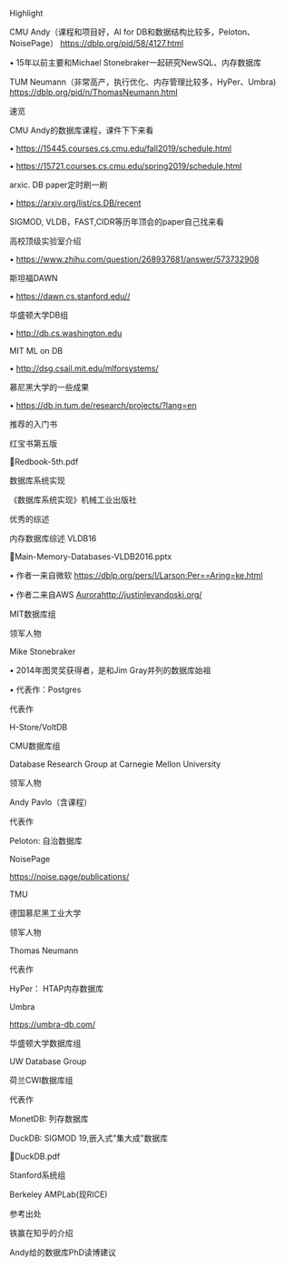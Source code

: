 Highlight

CMU Andy（课程和项目好，AI for DB和数据结构比较多，Peloton、NoisePage） https://dblp.org/pid/58/4127.html

• 15年以前主要和Michael Stonebraker一起研究NewSQL、内存数据库

TUM Neumann（非常高产，执行优化、内存管理比较多，HyPer、Umbra) https://dblp.org/pid/n/ThomasNeumann.html

速览

CMU Andy的数据库课程，课件下下来看 

• https://15445.courses.cs.cmu.edu/fall2019/schedule.html

• https://15721.courses.cs.cmu.edu/spring2019/schedule.html

arxic. DB paper定时刷一刷

• https://arxiv.org/list/cs.DB/recent

SIGMOD, VLDB，FAST,CIDR等历年顶会的paper自己找来看

高校顶级实验室介绍 

• https://www.zhihu.com/question/268937681/answer/573732908

斯坦福DAWN 

• https://dawn.cs.stanford.edu//

华盛顿大学DB组

• http://db.cs.washington.edu

MIT ML on DB

• http://dsg.csail.mit.edu/mlforsystems/

慕尼黑大学的一些成果

• https://db.in.tum.de/research/projects/?lang=en

推荐的入门书

红宝书第五版

📎Redbook-5th.pdf

数据库系统实现

《数据库系统实现》机械工业出版社

优秀的综述

内存数据库综述 VLDB16

📎Main-Memory-Databases-VLDB2016.pptx

• 作者一来自微软 https://dblp.org/pers/l/Larson:Per==Aring=ke.html

• 作者二来自AWS [Aurorahttp://justinlevandoski.org/](Aurorahttp://justinlevandoski.org/)

MIT数据库组

领军人物

Mike Stonebraker

• 2014年图灵奖获得者，是和Jim Gray并列的数据库始祖

• 代表作：Postgres

代表作

H-Store/VoltDB

CMU数据库组

Database Research Group at Carnegie Mellon University

领军人物

Andy Pavlo（含课程）

代表作

Peloton: 自治数据库

NoisePage

https://noise.page/publications/

TMU

德国慕尼黑工业大学

领军人物

Thomas Neumann

代表作

HyPer： HTAP内存数据库

Umbra

https://umbra-db.com/

华盛顿大学数据库组

UW Database Group

荷兰CWI数据库组

代表作

MonetDB: 列存数据库

DuckDB: SIGMOD 19,嵌入式"集大成"数据库

📎DuckDB.pdf

Stanford系统组

Berkeley AMPLab(现RICE)

参考出处

铁赢在知乎的介绍

Andy给的数据库PhD读博建议